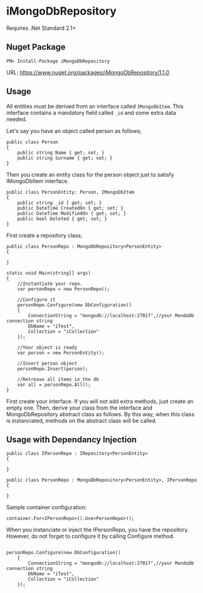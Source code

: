 ﻿# iMongoDbRepository
Requires .Net Standard 2.1+

## Nuget Package
```
PM> Install-Package iMongoDbRepository
```
URL: https://www.nuget.org/packages/iMongoDbRepository/1.1.0


## Usage
All entities must be derived from an interface called ```IMongoDbItem```. This interface contains a mandatory field called ```_id```  and some extra data needed.

Let's say you have an object called person as follows;
```CSharp
public class Person
{
    public string Name { get; set; }
    public string Surname { get; set; }
}
```

Then you create an entity class for the person object just to satisfy IMongoDbItem interface.
```CSharp
public class PersonEntity: Person, IMongoDbItem
{
    public string _id { get; set; }
    public DateTime CreatedOn { get; set; }
    public DateTime ModifiedOn { get; set; }
    public bool Deleted { get; set; }
}
```

First create a repository class;
```Csharp
public class PersonRepo : MongoDbRepository<PersonEntity>
{

} 
```

```CSharp
static void Main(string[] args)
{
    //Instantiate your repo.
    var personRepo = new PersonRepo();

    //Configure it
    personRepo.Configure(new DbConfiguration()
    {
        ConnectionString = "mongodb://localhost:27017",//your MondoDb connection string
        DbName = "iTest",
        Collection = "iCollection"
    });

    //Your object is ready
    var person = new PersonEntity();

    //Insert person object
    personRepo.Insert(person);

    //Retreave all items in the db
    var all = personRepo.All();
}
```

First create your interface. If you will not add extra methods, just create an empty one. 
Then, derive your class from the interface and MongoDbRepository abstract class as follows. By this way, when this class is instanciated, methods on the abstract class will be called.

## Usage with Dependancy Injection
```Csharp
public class IPersonRepo : IRepository<PersonEntity>
{

} 

public class PersonRepo : MongoDbRepository<PersonEntity>, IPersonRepo
{

} 

```

Sample container configuration:
```Csharp
container.For<IPersonRepo>().Use<PersonRepo>();
```

When you instanciate or inject the IPersonRepo, you have the repository. However, do not forget to configure it by calling Configure method.

```Csharp

personRepo.Configure(new DbConfiguration()
    {
        ConnectionString = "mongodb://localhost:27017",//your MondoDb connection string
        DbName = "iTest",
        Collection = "iCollection"
    });
```

